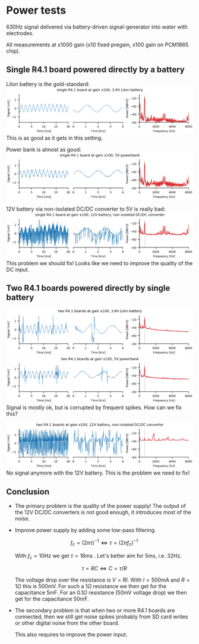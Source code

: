 # Power tests

630Hz signal delivered via battery-driven signal-generator into water
with electrodes.

All measurements at x1000 gain (x10 fixed pregain, x100 gain on
PCM1865 chip).

## Single R4.1 board powered directly by a battery

LiIon battery is the gold-standard:
![liion1](liion-1-x100.png)
This is as good as it gets in this setting.

Power bank is almost as good:
![powerbank1](powerbank-1-x100.png)

12V battery via non-isolated DC/DC converter to 5V is really bad:
![12V1](12V-1-nonisol-x100.png)
This problem we should fix! Looks like we need to improve the
quality of the DC input.


## Two R4.1 boards powered directly by single battery

![liion2](liion-2-x100.png)
![powerbank2](powerbank-2-x100.png)
Signal is mostly ok, but is corrupted by frequent spikes.
How can we fix this?

![12V2](12V-2-nonisol-x100.png)
No signal anymore with the 12V battery. 
This is the problem we need to fix!


## Conclusion

- The primary problem is the quality of the power supply!
  The output of the 12V DC/DC converters is not good enough,
  it introduces most of the noise.

- Improve power supply by adding some low-pass filtering.

  $$f_c = (2 \pi \tau)^{-1} \Leftrightarrow \tau = (2 \pi f_c)^{-1}$$
  
  With $f_c = 10\text{Hz}$ we get $\tau=16\text{ms}$ .
  Let's better aim for 5ms, i.e. 32Hz.

  $$\tau = RC \Leftrightarrow C = \tau/R$$
  
  The voltage drop over the resistance is $V=RI$.
  With $I=500\text{mA}$ and $R=1\Omega$ this is 500mV.
  For such a $1\Omega$ resistance we then get for the capacitance 5mF.
  For an $0.1\Omega$ resistance (50mV voltage drop) we then get for the capacitance 50mF.

- The secondary problem is that when two or more R4.1 boards are
  connected, then we still get noise spikes probably from SD card
  writes or other digital noise from the other board.

  This also requires to improve the power input.
  
  
  